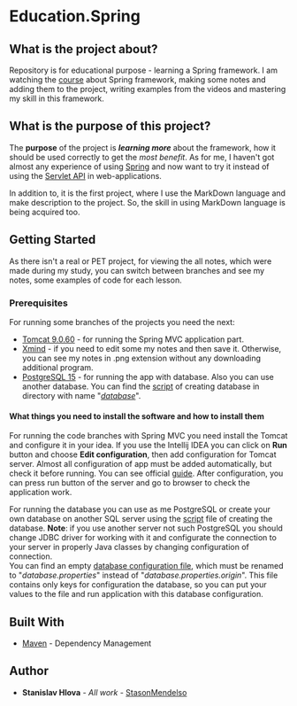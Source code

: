 # Education.Spring

## What is the project about?

Repository is for educational purpose - learning a Spring framework.
I am watching the [course][1] about Spring framework,
making some notes and adding them to the project, writing examples from the
videos and mastering my skill in this framework.

## What is the purpose of this project?

The **purpose** of the project is ***learning more*** about the framework,
how it should be used correctly to get the *most benefit*. As for me, I haven't got
almost any experience of using [Spring][2] and now want to try it instead of using
the [Servlet API][3] in web-applications.

In addition to, it is the first project, where I use the MarkDown language and make
description to the project. So, the skill in using MarkDown language is being acquired too.

## Getting Started

As there isn't a real or PET project, for viewing the all notes, which were made
during my study, you can switch between branches and see my notes, some examples
of code for each lesson.

### Prerequisites

For running some branches of the projects you need the next:

* [Tomcat 9.0.60](https://tomcat.apache.org/) - for running the Spring MVC application part.
* [Xmind](https://xmind.app/) - if you need to edit some my notes and then save it. Otherwise, you can see
  my notes in .png extension without any downloading additional program.
* [PostgreSQL 15](https://www.postgresql.org/) - for running the app with database. Also you can use another database. 
  You can find the [script](database/dump.sql) of creating database in directory with name "*[database](database)*".

#### What things you need to install the software and how to install them

For running the code branches with Spring MVC you need install the Tomcat and configure it
in your idea. If you use the Intellij IDEA you can click on **Run** button and choose **Edit configuration**,
then add configuration for Tomcat server. Almost all configuration of app must be added
automatically, but check it before running. You can see
official [guide](https://www.youtube.com/watch?v=ThBw3WBTw9Q&ab_channel=IntelliJIDEAbyJetBrains).
After configuration, you can press run button of the server and go to browser to check the application work.

For running the database you can use as me PostgreSQL or create your own database on another SQL server
using the [script](database/dump.sql) file of creating the database. **Note**: if you use another server not such PostgreSQL 
you should change JDBC driver for working with it and configurate the connection to your server in 
properly Java classes by changing configuration of connection.
<br>
You can find an empty [database configuration file](src/main/resources/database.properties.origin),
which must be renamed to "*database.properties*" instead of "*database.properties.origin*". This file 
contains only keys for configuration the database, so you can put your values to the file and run 
application with this database configuration.

[//]: # ()

[//]: # (```)

[//]: # (Give examples)

[//]: # (```)

[//]: # ()

[//]: # (### Installing)

[//]: # ()

[//]: # (A step by step series of examples that tell you how to get a development env running)

[//]: # ()

[//]: # (Say what the step will be)

[//]: # ()

[//]: # (```)

[//]: # (Give the example)

[//]: # (```)

[//]: # ()

[//]: # (And repeat)

[//]: # ()

[//]: # (```)

[//]: # (until finished)

[//]: # (```)

[//]: # ()

[//]: # (End with an example of getting some data out of the system or using it for a little demo)

[//]: # ()

[//]: # (## Running the tests)

[//]: # ()

[//]: # (Explain how to run the automated tests for this system)

[//]: # ()

[//]: # (### Break down into end to end tests)

[//]: # ()

[//]: # (Explain what these tests test and why)

[//]: # ()

[//]: # (```)

[//]: # (Give an example)

[//]: # (```)

[//]: # ()

[//]: # (### And coding style tests)

[//]: # ()

[//]: # (Explain what these tests test and why)

[//]: # ()

[//]: # (```)

[//]: # (Give an example)

[//]: # (```)

[//]: # ()

[//]: # (## Deployment)

[//]: # ()

[//]: # (Add additional notes about how to deploy this on a live system)

## Built With

* [Maven](https://maven.apache.org/) - Dependency Management

## Author

* **Stanislav Hlova** - *All work* - [StasonMendelso](https://github.com/StasonMendelso)

[1]:https://www.udemy.com/course/spring-alishev/

[2]:https://spring.io/

[3]:https://metanit.com/java/javaee/4.1.php